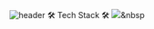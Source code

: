 ![header](https://capsule-render.vercel.app/api?type=waving!&color=gradient&height=300&section=header&text=SangWon%20Seo&fontAlign=70&fontSize=70&fontAlignY=30&fontColor=ffbf00)
🛠 Tech Stack 🛠
<img src="https://img.shields.io/badge/Java-007396?style=flat&logo=Java&logoColor=white"/></a>&nbsp
